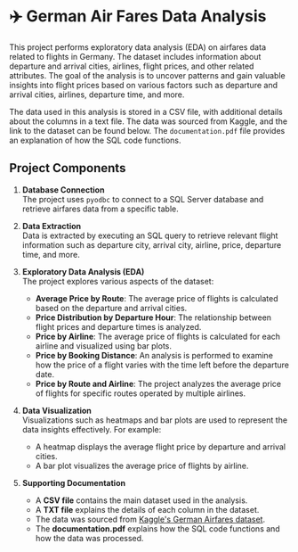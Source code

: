 # ✈️ German Air Fares Data Analysis

This project performs exploratory data analysis (EDA) on airfares data related to flights in Germany. The dataset includes information about departure and arrival cities, airlines, flight prices, and other related attributes. The goal of the analysis is to uncover patterns and gain valuable insights into flight prices based on various factors such as departure and arrival cities, airlines, departure time, and more.

The data used in this analysis is stored in a CSV file, with additional details about the columns in a text file. The data was sourced from Kaggle, and the link to the dataset can be found below. The `documentation.pdf` file provides an explanation of how the SQL code functions.

## Project Components

1. **Database Connection**  
   The project uses `pyodbc` to connect to a SQL Server database and retrieve airfares data from a specific table.

2. **Data Extraction**  
   Data is extracted by executing an SQL query to retrieve relevant flight information such as departure city, arrival city, airline, price, departure time, and more.

3. **Exploratory Data Analysis (EDA)**  
   The project explores various aspects of the dataset:
   - **Average Price by Route**: The average price of flights is calculated based on the departure and arrival cities.
   - **Price Distribution by Departure Hour**: The relationship between flight prices and departure times is analyzed.
   - **Price by Airline**: The average price of flights is calculated for each airline and visualized using bar plots.
   - **Price by Booking Distance**: An analysis is performed to examine how the price of a flight varies with the time left before the departure date.
   - **Price by Route and Airline**: The project analyzes the average price of flights for specific routes operated by multiple airlines.

4. **Data Visualization**  
   Visualizations such as heatmaps and bar plots are used to represent the data insights effectively. For example:
   - A heatmap displays the average flight price by departure and arrival cities.
   - A bar plot visualizes the average price of flights by airline.

5. **Supporting Documentation**  
   - A **CSV file** contains the main dataset used in the analysis.
   - A **TXT file** explains the details of each column in the dataset.
   - The data was sourced from [Kaggle's German Airfares dataset](www.kaggle.com/datasets/darjand/domestic-german-air-fares/data).
   - The **documentation.pdf** explains how the SQL code functions and how the data was processed.


